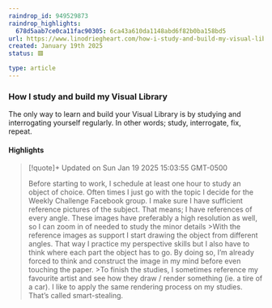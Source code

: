 ```yaml
---
raindrop_id: 949529873
raindrop_highlights:
  678d5aab7ce0ca11fac90305: 6ca43a610da1148abd6f82b0ba158bd5
url: https://www.linodriegheart.com/how-i-study-and-build-my-visual-library/
created: January 19th 2025
status: 🟥

type: article
---
```



### How I study and build my Visual Library

The only way to learn and build your Visual Library is by studying and interrogating yourself regularly. In other words; study, interrogate, fix, repeat.

#### Highlights

> [!quote]+ Updated on Sun Jan 19 2025 15:03:55 GMT-0500
>
> Before starting to work, I schedule at least one hour to study an object of choice. Often times I just go with the topic I decide for the Weekly Challenge Facebook group. I make sure I have sufficient reference pictures of the subject. That means; I have references of every angle. These images have preferably a high resolution as well, so I can zoom in of needed to study the minor details
&gt;With the reference images as support I start drawing the object from different angles. That way I practice my perspective skills but I also have to think where each part the object has to go. By doing so, I’m already forced to think and construct the image in my mind before even touching the paper.
&gt;To finish the studies, I sometimes reference my favourite artist and see how they draw / render something (ie. a tire of a car). I like to apply the same rendering process on my studies. That’s called smart-stealing.
